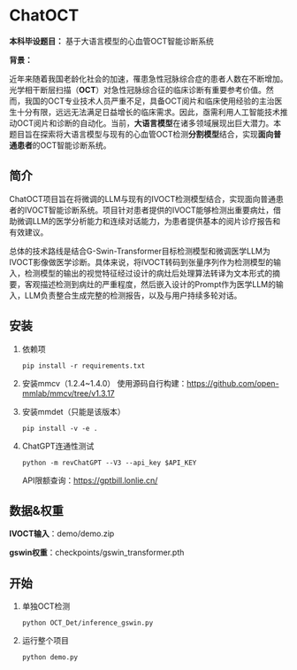 # ChatOCT
**本科毕设题目：**
基于大语言模型的心血管OCT智能诊断系统

**背景：**

近年来随着我国老龄化社会的加速，罹患急性冠脉综合症的患者人数在不断增加。光学相干断层扫描（**OCT**）对急性冠脉综合征的临床诊断有重要参考价值。然而，我国的OCT专业技术人员严重不足，具备OCT阅片和临床使用经验的主治医生十分有限，远远无法满足日益增长的临床需求。因此，亟需利用人工智能技术推动OCT阅片和诊断的自动化。当前，**大语言模型**在诸多领域展现出巨大潜力。本题目旨在探索将大语言模型与现有的心血管OCT检测**分割模型**结合，实现**面向普通患者**的OCT智能诊断系统。

## 简介

ChatOCT项目旨在将微调的LLM与现有的IVOCT检测模型结合，实现面向普通患者的IVOCT智能诊断系统。项目针对患者提供的IVOCT能够检测出重要病灶，借助微调LLM的医学分析能力和连续对话能力，为患者提供基本的阅片诊疗报告和有效建议。

总体的技术路线是结合G-Swin-Transformer目标检测模型和微调医学LLM为IVOCT影像做医学诊断。具体来说，将IVOCT转码到张量序列作为检测模型的输入，检测模型的输出的视觉特征经过设计的病灶后处理算法转译为文本形式的摘要，客观描述检测到病灶的严重程度，然后嵌入设计的Prompt作为医学LLM的输入，LLM负责整合生成完整的检测报告，以及与用户持续多轮对话。

## 安装

1. 依赖项

     ```
     pip install -r requirements.txt
     ```

2. 安装mmcv（1.2.4~1.4.0）
     使用源码自行构建：https://github.com/open-mmlab/mmcv/tree/v1.3.17

3. 安装mmdet（只能是该版本）

     ```
     pip install -v -e .
     ```

4. ChatGPT连通性测试

     ```shell
     python -m revChatGPT --V3 --api_key $API_KEY
     ```

     API限额查询：https://gptbill.lonlie.cn/

## 数据&权重

**IVOCT输入**：demo/demo.zip

**gswin权重**：checkpoints/gswin_transformer.pth

## 开始

1. 单独OCT检测

     ```
     python OCT_Det/inference_gswin.py
     ```

2. 运行整个项目

     ```
     python demo.py
     ```

     
